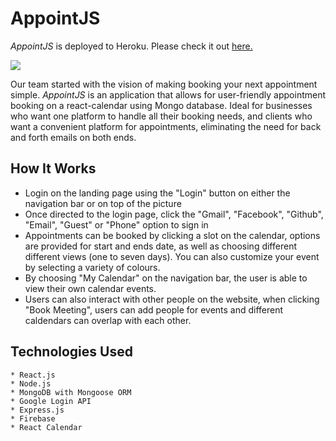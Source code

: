 # AppointJS

_AppointJS_ is deployed to Heroku. Please check it out [here.](https://appt-booking-app.herokuapp.com/)

<img src="https://github.com/sherriejudy/project3/blob/master/client/src/components/pages/main/Booking.png"></img>

Our team started with the vision of making booking your next appointment simple. _AppointJS_ is an application that allows for user-friendly appointment booking on a react-calendar using Mongo database. Ideal for businesses who want one platform to handle all their booking needs, and clients who want a convenient platform for appointments, eliminating the need for back and forth emails on both ends.

## How It Works

- Login on the landing page using the "Login" button on either the navigation bar or on top of the picture
- Once directed to the login page, click the "Gmail", "Facebook", "Github", "Email", "Guest" or "Phone" option to sign in
- Appointments can be booked by clicking a slot on the calendar, options are provided for start and ends date, as well as choosing different different views (one to seven days). You can also customize your event by selecting a variety of colours.
- By choosing "My Calendar" on the navigation bar, the user is able to view their own calendar events.
- Users can also interact with other people on the website, when clicking "Book Meeting", users can add people for events and different caldendars can overlap with each other.

## Technologies Used

```
* React.js
* Node.js
* MongoDB with Mongoose ORM
* Google Login API
* Express.js
* Firebase
* React Calendar
```
